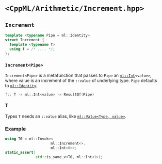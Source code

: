 # `<CppML/Arithmetic/Increment.hpp>`

## `Increment`

```c++
template <typename Pipe = ml::Identity>
struct Increment {
  template <typename T>
  using f = /* .... */;
};
```
### `Increment<Pipe>`

`Increment<Pipe>` is a metafunction that passes to `Pipe` an [`ml::Int`](../Vocabulary/Value.md)`<value>`, where value is an increment of the `::value` of underlying type. `Pipe` defaults to [`ml::Identity`](../Functional/Identity.md).

```c++
f:: T -> ml::Int<value> -> ResultOf(Pipe)
```

#### T

Types `T` needs an `::value` alias, like [`ml::Value<Type, value>`](../Vocabulary/Value.md).

### Example

```c++
using T0 = ml::Invoke<
                     ml::Increment<>,
                     ml::Int<0>>;
static_assert(
              std::is_same_v<T0, ml::Int<1>);
```



